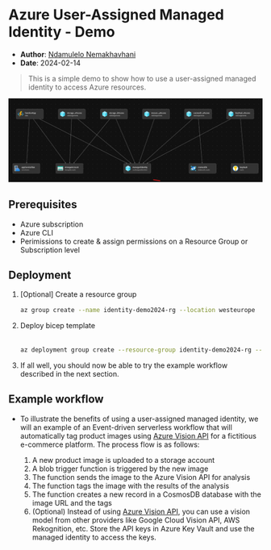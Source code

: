 # Azure User-Assigned Managed Identity - Demo

* **Author**: [Ndamulelo Nemakhavhani](https://ndamulelo.co.za)
* **Date**: 2024-02-14

> This is a simple demo to show how to use a user-assigned managed identity to access Azure resources.


 ![Azure User-Assigned Managed Identity - Demo](./azure-managed-identity-template.png)


## Prerequisites

- Azure subscription
- Azure CLI
- Perimissions to create & assign permissions on a Resource Group or Subscription level

## Deployment

1. [Optional] Create a resource group

   ```bash
   az group create --name identity-demo2024-rg --location westeurope
   ```

2. Deploy bicep template

   ```bash

   az deployment group create --resource-group identity-demo2024-rg --template-file ./main.bicep
   ```

3. If all well, you should now be able to try the example workflow described in the next section.


## Example workflow

- To illustrate the benefits of using a user-assigned managed identity, we will an example of an Event-driven serverless workflow 
that will automatically tag product images using [Azure Vision API]() for a fictitious e-commerce platform. The process flow is as follows:

  1. A new product image is uploaded to a storage account
  2. A blob trigger function is triggered by the new image
  3. The function sends the image to the Azure Vision API for analysis
  4. The function tags the image with the results of the analysis
  5. The function creates a new record in a CosmosDB database with the image URL and the tags
  6. (Optional) Instead of using [Azure Vision API](), you can use a vision model from other providers like Google Cloud Vision API, AWS Rekognition, etc. Store 
    the API keys in Azure Key Vault and use the managed identity to access the keys.